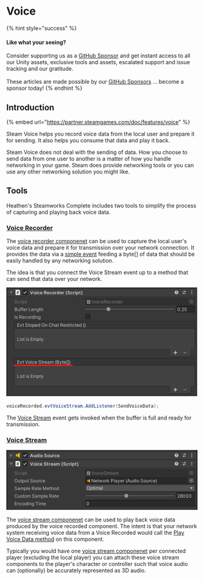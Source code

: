 # Voice

{% hint style="success" %}
#### Like what your seeing?

Consider supporting us as a [GitHub Sponsor](../../../company/become-a-sponsor.md) and get instant access to all our Unity assets, exclusive tools and assets, escalated support and issue tracking and our gratitude.\
\
These articles are made possible by our [GitHub Sponsors](https://github.com/sponsors/heathen-engineering) ... become a sponsor today!
{% endhint %}

## Introduction

{% embed url="https://partner.steamgames.com/doc/features/voice" %}

Steam Voice helps you record voice data from the local user and prepare it for sending. It also helps you consume that data and play it back.

Steam Voice does not deal with the sending of data. How you choose to send data from one user to another is a matter of how you handle networking in your game. Steam does provide networking tools or you can use any other networking solution you might like.

## Tools

Heathen's Steamworks Complete includes two tools to simplify the process of capturing and playing back voice data.

### [Voice Recorder](../components/voice-recorder.md)

The [voice recorder componenet](../components/voice-recorder.md) can be used to capture the local user's voice data and prepare it for transmission over your network connection. It provides the data via a [simple event](../components/voice-recorder.md#evtvoicestream) feeding a byte\[] of data that should be easily handled by any networking solution.

The idea is that you connect the Voice Stream event up to a method that can send that data over your network.

![](<../../../.gitbook/assets/image (158) (1) (1).png>)

```csharp
voiceRecorded.evtVoiceStream.AddListener(SendVoiceData);
```

The [Voice Stream](../components/voice-recorder.md#evtvoicestream) event gets invoked when the buffer is full and ready for transmission.

### [Voice Stream](../components/voice-stream.md)

![](<../../../.gitbook/assets/image (187) (1) (1) (1).png>)

The [voice stream componenet](../components/voice-stream.md) can be used to play back voice data produced by the voice recorded component. The intent is that your network system receiving voice data from a Voice Recorded would call the [Play Voice Data method](../components/voice-stream.md#play-voice-data) on this component.

Typically you would have one [voice stream componenet](../components/voice-stream.md) per connected player (excluding the local player) you can attach these voice stream components to the player's character or controller such that voice audio can (optionally) be accurately represented as 3D audio.
